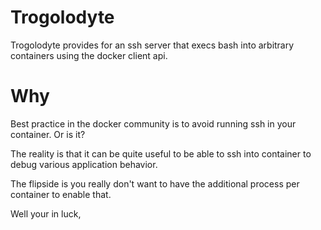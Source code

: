 # Trogolodyte

Trogolodyte provides for an ssh server that execs bash into arbitrary
containers using the docker client api.


# Why

Best practice in the docker community is to avoid running ssh in your
container. Or is it? 

The reality is that it can be quite useful to be able to ssh into 
container to debug various application behavior.

The flipside is you really don't want to have the additional process per
container to enable that.

Well your in luck, 



